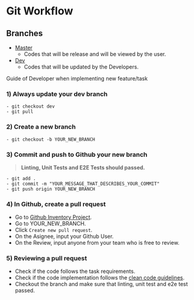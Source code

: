 Git Workflow
===================

Branches
-------------
- [Master](https://github.com/repapa/Inventory/tree/master)
    - Codes that will be release and will be viewed by the user.
- [Dev](https://github.com/repapa/Inventory/tree/dev)
    - Codes that will be updated by the Developers.

Guide of Developer when implementing new feature/task
### 1) Always update your dev branch 
```sequence
- git checkout dev
- git pull
```
### 2) Create a new branch
```sequence
- git checkout -b YOUR_NEW_BRANCH
```
### 3) Commit and push to Github your new branch
> **Linting, Unit Tests and E2E Tests should passed.**
```sequence
- git add .
- git commit -m "YOUR_MESSAGE_THAT_DESCRIBES_YOUR_COMMIT"
- git push origin YOUR_NEW_BRANCH
```
### 4) In Github, create a pull request
- Go to [Github Inventory Project](https://github.com/repapa/Inventory).
- Go to YOUR_NEW_BRANCH.
- Click `Create new pull request`.
- On the Asignee, input your Github User.
- On the Review, input anyone from your team who is free to review.

### 5) Reviewing a pull request
- Check if the code follows the task requirements.
- Check if the code implementation follows the [clean code guidelines](https://blog.goyello.com/2013/01/21/top-9-principles-clean-code/).
- Checkout the branch and make sure that linting, unit test and e2e test passed.

